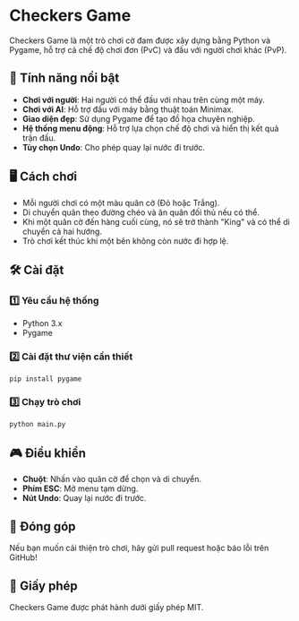 # Checkers Game

Checkers Game là một trò chơi cờ đam được xây dựng bằng Python và Pygame, hỗ trợ cả chế độ chơi đơn (PvC) và đấu với người chơi khác (PvP).

## 🚀 Tính năng nổi bật

- **Chơi với người**: Hai người có thể đấu với nhau trên cùng một máy.
- **Chơi với AI**: Hỗ trợ đấu với máy bằng thuật toán Minimax.
- **Giao diện đẹp**: Sử dụng Pygame để tạo đồ họa chuyên nghiệp.
- **Hệ thống menu động**: Hỗ trợ lựa chọn chế độ chơi và hiển thị kết quả trận đấu.
- **Tùy chọn Undo**: Cho phép quay lại nước đi trước.

## 🖥️ Cách chơi

- Mỗi người chơi có một màu quân cờ (Đỏ hoặc Trắng).
- Di chuyển quân theo đường chéo và ăn quân đối thủ nếu có thể.
- Khi một quân cờ đến hàng cuối cùng, nó sẽ trở thành "King" và có thể di chuyển cả hai hướng.
- Trò chơi kết thúc khi một bên không còn nước đi hợp lệ.

## 🛠️ Cài đặt

### 1️⃣ Yêu cầu hệ thống

- Python 3.x
- Pygame

### 2️⃣ Cài đặt thư viện cần thiết

```sh
pip install pygame
```

### 3️⃣ Chạy trò chơi

```sh
python main.py
```

## 🎮 Điều khiển

- **Chuột**: Nhấn vào quân cờ để chọn và di chuyển.
- **Phím ESC**: Mở menu tạm dừng.
- **Nút Undo**: Quay lại nước đi trước.

## 🤝 Đóng góp

Nếu bạn muốn cải thiện trò chơi, hãy gửi pull request hoặc báo lỗi trên GitHub!

## 📜 Giấy phép

Checkers Game được phát hành dưới giấy phép MIT.

